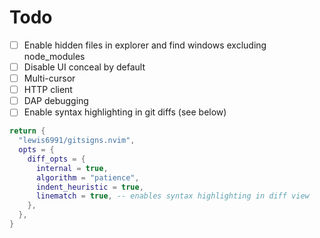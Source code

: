 # Todo

- [ ] Enable hidden files in explorer and find windows excluding node_modules
- [ ] Disable UI conceal by default
- [ ] Multi-cursor
- [ ] HTTP client
- [ ] DAP debugging
- [ ] Enable syntax highlighting in git diffs (see below)

```lua
return {
  "lewis6991/gitsigns.nvim",
  opts = {
    diff_opts = {
      internal = true,
      algorithm = "patience",
      indent_heuristic = true,
      linematch = true, -- enables syntax highlighting in diff view
    },
  },
}
```
